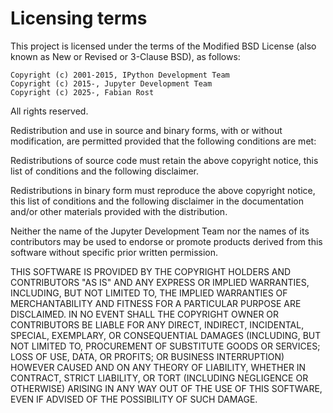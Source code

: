 # Licensing terms

This project is licensed under the terms of the Modified BSD License (also known as New or Revised or 3-Clause BSD), as follows:

    Copyright (c) 2001-2015, IPython Development Team
    Copyright (c) 2015-, Jupyter Development Team
    Copyright (c) 2025-, Fabian Rost

All rights reserved.

Redistribution and use in source and binary forms, with or without modification, are permitted provided that the following conditions are met:

Redistributions of source code must retain the above copyright notice, this list of conditions and the following disclaimer.

Redistributions in binary form must reproduce the above copyright notice, this list of conditions and the following disclaimer in the documentation and/or other materials provided with the distribution.

Neither the name of the Jupyter Development Team nor the names of its contributors may be used to endorse or promote products derived from this software without specific prior written permission.

THIS SOFTWARE IS PROVIDED BY THE COPYRIGHT HOLDERS AND CONTRIBUTORS "AS IS" AND ANY EXPRESS OR IMPLIED WARRANTIES, INCLUDING, BUT NOT LIMITED TO, THE IMPLIED WARRANTIES OF MERCHANTABILITY AND FITNESS
FOR A PARTICULAR PURPOSE ARE DISCLAIMED. IN NO EVENT SHALL THE COPYRIGHT OWNER OR CONTRIBUTORS BE LIABLE FOR ANY DIRECT, INDIRECT, INCIDENTAL, SPECIAL, EXEMPLARY, OR CONSEQUENTIAL DAMAGES (INCLUDING,
BUT NOT LIMITED TO, PROCUREMENT OF SUBSTITUTE GOODS OR SERVICES; LOSS OF USE, DATA, OR PROFITS; OR BUSINESS INTERRUPTION) HOWEVER CAUSED AND ON ANY THEORY OF LIABILITY, WHETHER IN CONTRACT, STRICT
LIABILITY, OR TORT (INCLUDING NEGLIGENCE OR OTHERWISE) ARISING IN ANY WAY OUT OF THE USE OF THIS SOFTWARE, EVEN IF ADVISED OF THE POSSIBILITY OF SUCH DAMAGE.
